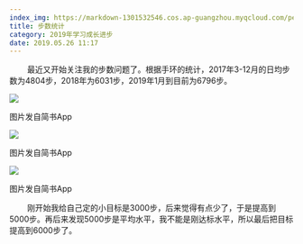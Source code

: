 ```yaml
---
index_img: https://markdown-1301532546.cos.ap-guangzhou.myqcloud.com/peipei_blog/20210921145606.jpeg
title: 步数统计
category: 2019年学习成长进步
date: 2019.05.26 11:17
---
```


        最近又开始关注我的步数问题了。根据手环的统计，2017年3-12月的日均步数为4804步，2018年为6031步，2019年1月到目前为6796步。

![](https://markdown-1301532546.cos.ap-guangzhou.myqcloud.com/peipei_blog/20210921145606.jpeg)  

图片发自简书App

![](https://markdown-1301532546.cos.ap-guangzhou.myqcloud.com/peipei_blog/20210921145620.jpeg)  

图片发自简书App

![](https://markdown-1301532546.cos.ap-guangzhou.myqcloud.com/peipei_blog/20210921145608.jpeg)  

图片发自简书App

        刚开始我给自己定的小目标是3000步，后来觉得有点少了，于是提高到5000步。再后来发现5000步是平均水平，我不能是刚达标水平，所以最后把目标提高到6000步了。